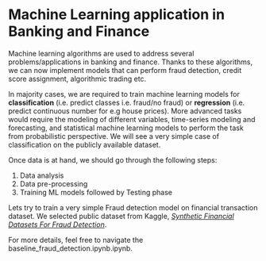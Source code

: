 # Machine Learning application in Banking and Finance

Machine learning algorithms are used to address several problems/applications in banking and finance. Thanks to these algorithms, we can now implement models that can perform fraud detection, credit score assignment,  algorithmic trading etc. 

In majority cases, we are required to train machine learning models for **classification** (i.e. predict classes i.e. fraud/no fraud) or **regression** (i.e. predict continuous number for e.g  house prices). More advanced tasks would require the modeling of different variables, time-series modeling and forecasting, and statistical machine learning models to perform the task from probabilistic perspective.  We will see a very simple case of classification on the publicly available dataset.

Once data is at hand, we should go through the following steps:

 1. Data analysis
 2. Data pre-processing
 3. Training ML models followed by Testing phase

Lets try to train a very simple Fraud detection model on financial transaction dataset. We selected public dataset from Kaggle, *[Synthetic Financial Datasets For Fraud Detection](https://www.kaggle.com/ntnu-testimon/paysim1)*.

For more details, feel free to navigate the baseline_fraud_detection.ipynb.ipynb.
